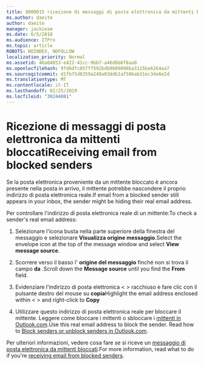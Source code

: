 ```yaml
---
title: 8000015 ricezione di messaggi di posta elettronica da mittenti bloccati in Outlook.com
ms.author: daeite
author: daeite
manager: jackiesm
ms.date: 6/5/2018
ms.audience: ITPro
ms.topic: article
ROBOTS: NOINDEX, NOFOLLOW
localization_priority: Normal
ms.assetid: 46a04853-e422-41cc-9bb7-a46d6b6f8aa0
ms.openlocfilehash: 9fd6dfc057ff592bdb9609096ba3115be6264aa7
ms.sourcegitcommit: d1fb75d8359a248a03ddb1af50bab31ec3de6e2d
ms.translationtype: MT
ms.contentlocale: it-IT
ms.lasthandoff: 02/25/2019
ms.locfileid: "30244081"
---
```

# <a name="receiving-email-from-blocked-senders"></a><span data-ttu-id="3b2ee-102">Ricezione di messaggi di posta elettronica da mittenti bloccati</span><span class="sxs-lookup"><span data-stu-id="3b2ee-102">Receiving email from blocked senders</span></span>

<span data-ttu-id="3b2ee-103">Se la posta elettronica proveniente da un mittente bloccato è ancora presente nella posta in arrivo, il mittente potrebbe nascondere il proprio indirizzo di posta elettronica reale.</span><span class="sxs-lookup"><span data-stu-id="3b2ee-103">If email from a blocked sender still appears in your inbox, the sender might be hiding their real email address.</span></span>
  
<span data-ttu-id="3b2ee-104">Per controllare l'indirizzo di posta elettronica reale di un mittente:</span><span class="sxs-lookup"><span data-stu-id="3b2ee-104">To check a sender's real email address:</span></span>
  
1. <span data-ttu-id="3b2ee-105">Selezionare l'icona busta nella parte superiore della finestra del messaggio e selezionare **Visualizza origine messaggio**.</span><span class="sxs-lookup"><span data-stu-id="3b2ee-105">Select the envelope icon at the top of the message window and select **View message source**.</span></span>
    
2. <span data-ttu-id="3b2ee-106">Scorrere verso il basso l' **origine del messaggio** finché non si trova il campo **da** .</span><span class="sxs-lookup"><span data-stu-id="3b2ee-106">Scroll down the **Message source** until you find the **From** field.</span></span> 
    
3. <span data-ttu-id="3b2ee-107">Evidenziare l'indirizzo di posta elettronica \< \> racchiuso e fare clic con il pulsante destro del mouse su **copia**</span><span class="sxs-lookup"><span data-stu-id="3b2ee-107">Highlight the email address enclosed within \< \> and right-click to **Copy**</span></span>
    
4. <span data-ttu-id="3b2ee-p101">Utilizzare questo indirizzo di posta elettronica reale per bloccare il mittente. Leggere come bloccare i mittenti o sbloccare i [mittenti in Outlook.com](https://support.office.com/article/afba1c94-77bb-4f50-8b85-057cf52f4d5e.aspx).</span><span class="sxs-lookup"><span data-stu-id="3b2ee-p101">Use this real email address to block the sender. Read how to [Block senders or unblock senders in Outlook.com](https://support.office.com/article/afba1c94-77bb-4f50-8b85-057cf52f4d5e.aspx).</span></span>
    
<span data-ttu-id="3b2ee-110">Per ulteriori informazioni, vedere cosa fare se si riceve un [messaggio di posta elettronica da mittenti bloccati](https://go.microsoft.com/fwlink/p/?linkid=2002011&amp;clcid=0x409).</span><span class="sxs-lookup"><span data-stu-id="3b2ee-110">For more information, read what to do if you're [receiving email from blocked senders](https://go.microsoft.com/fwlink/p/?linkid=2002011&amp;clcid=0x409).</span></span>
  

